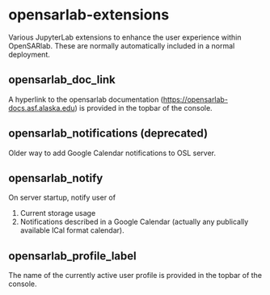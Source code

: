 # opensarlab-extensions

Various JupyterLab extensions to enhance the user experience within OpenSARlab. These are normally automatically included in a normal deployment.

## opensarlab_doc_link ##

A hyperlink to the opensarlab documentation (https://opensarlab-docs.asf.alaska.edu) is provided in the topbar of the console. 

## opensarlab_notifications (deprecated) ##

Older way to add Google Calendar notifications to OSL server.

## opensarlab_notify ##

On server startup, notify user of 

1. Current storage usage
1. Notifications described in a Google Calendar (actually any publically available ICal format calendar). 

## opensarlab_profile_label ##

The name of the currently active user profile is provided in the topbar of the console.
